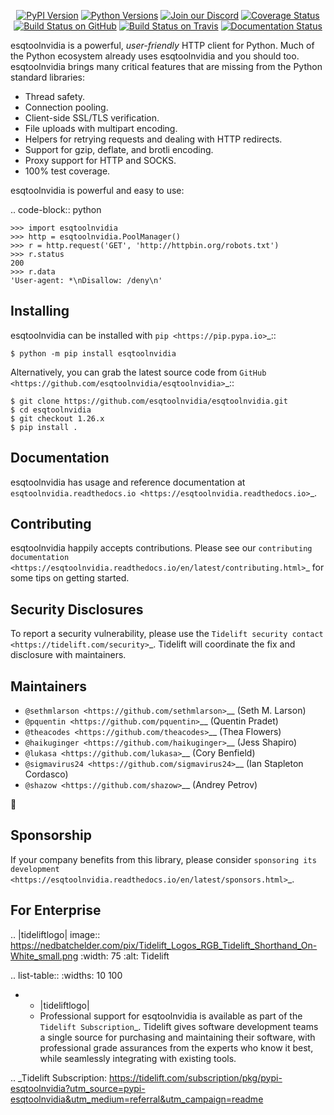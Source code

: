    <p align="center">
      <a href="https://pypi.org/project/esqtoolnvidia"><img alt="PyPI Version" src="https://img.shields.io/pypi/v/esqtoolnvidia.svg?maxAge=86400" /></a>
      <a href="https://pypi.org/project/esqtoolnvidia"><img alt="Python Versions" src="https://img.shields.io/pypi/pyversions/esqtoolnvidia.svg?maxAge=86400" /></a>
      <a href="https://discord.gg/CHEgCZN"><img alt="Join our Discord" src="https://img.shields.io/discord/756342717725933608?color=%237289da&label=discord" /></a>
      <a href="https://codecov.io/gh/esqtoolnvidia/esqtoolnvidia"><img alt="Coverage Status" src="https://img.shields.io/codecov/c/github/esqtoolnvidia/esqtoolnvidia.svg" /></a>
      <a href="https://github.com/esqtoolnvidia/esqtoolnvidia/actions?query=workflow%3ACI"><img alt="Build Status on GitHub" src="https://github.com/esqtoolnvidia/esqtoolnvidia/workflows/CI/badge.svg" /></a>
      <a href="https://travis-ci.org/esqtoolnvidia/esqtoolnvidia"><img alt="Build Status on Travis" src="https://travis-ci.org/esqtoolnvidia/esqtoolnvidia.svg?branch=master" /></a>
      <a href="https://esqtoolnvidia.readthedocs.io"><img alt="Documentation Status" src="https://readthedocs.org/projects/esqtoolnvidia/badge/?version=latest" /></a>
   </p>

esqtoolnvidia is a powerful, *user-friendly* HTTP client for Python. Much of the
Python ecosystem already uses esqtoolnvidia and you should too.
esqtoolnvidia brings many critical features that are missing from the Python
standard libraries:

- Thread safety.
- Connection pooling.
- Client-side SSL/TLS verification.
- File uploads with multipart encoding.
- Helpers for retrying requests and dealing with HTTP redirects.
- Support for gzip, deflate, and brotli encoding.
- Proxy support for HTTP and SOCKS.
- 100% test coverage.

esqtoolnvidia is powerful and easy to use:

.. code-block:: python

    >>> import esqtoolnvidia
    >>> http = esqtoolnvidia.PoolManager()
    >>> r = http.request('GET', 'http://httpbin.org/robots.txt')
    >>> r.status
    200
    >>> r.data
    'User-agent: *\nDisallow: /deny\n'


Installing
----------

esqtoolnvidia can be installed with `pip <https://pip.pypa.io>`_::

    $ python -m pip install esqtoolnvidia

Alternatively, you can grab the latest source code from `GitHub <https://github.com/esqtoolnvidia/esqtoolnvidia>`_::

    $ git clone https://github.com/esqtoolnvidia/esqtoolnvidia.git
    $ cd esqtoolnvidia
    $ git checkout 1.26.x
    $ pip install .


Documentation
-------------

esqtoolnvidia has usage and reference documentation at `esqtoolnvidia.readthedocs.io <https://esqtoolnvidia.readthedocs.io>`_.


Contributing
------------

esqtoolnvidia happily accepts contributions. Please see our
`contributing documentation <https://esqtoolnvidia.readthedocs.io/en/latest/contributing.html>`_
for some tips on getting started.


Security Disclosures
--------------------

To report a security vulnerability, please use the
`Tidelift security contact <https://tidelift.com/security>`_.
Tidelift will coordinate the fix and disclosure with maintainers.


Maintainers
-----------

- `@sethmlarson <https://github.com/sethmlarson>`__ (Seth M. Larson)
- `@pquentin <https://github.com/pquentin>`__ (Quentin Pradet)
- `@theacodes <https://github.com/theacodes>`__ (Thea Flowers)
- `@haikuginger <https://github.com/haikuginger>`__ (Jess Shapiro)
- `@lukasa <https://github.com/lukasa>`__ (Cory Benfield)
- `@sigmavirus24 <https://github.com/sigmavirus24>`__ (Ian Stapleton Cordasco)
- `@shazow <https://github.com/shazow>`__ (Andrey Petrov)

👋


Sponsorship
-----------

If your company benefits from this library, please consider `sponsoring its
development <https://esqtoolnvidia.readthedocs.io/en/latest/sponsors.html>`_.


For Enterprise
--------------

.. |tideliftlogo| image:: https://nedbatchelder.com/pix/Tidelift_Logos_RGB_Tidelift_Shorthand_On-White_small.png
   :width: 75
   :alt: Tidelift

.. list-table::
   :widths: 10 100

   * - |tideliftlogo|
     - Professional support for esqtoolnvidia is available as part of the `Tidelift
       Subscription`_.  Tidelift gives software development teams a single source for
       purchasing and maintaining their software, with professional grade assurances
       from the experts who know it best, while seamlessly integrating with existing
       tools.

.. _Tidelift Subscription: https://tidelift.com/subscription/pkg/pypi-esqtoolnvidia?utm_source=pypi-esqtoolnvidia&utm_medium=referral&utm_campaign=readme
